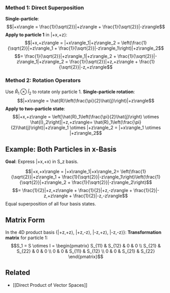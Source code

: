 ### Method 1: Direct Superposition
**Single-particle**:
$$|+x\rangle = \frac{1}{\sqrt{2}}|+z\rangle + \frac{1}{\sqrt{2}}|-z\rangle$$
**Apply to particle 1** in |+x,+z⟩:
$$|+x,+z\rangle = |+x\rangle_1|+z\rangle_2 = \left(\frac{1}{\sqrt{2}}|+z\rangle_1 + \frac{1}{\sqrt{2}}|-z\rangle_1\right)|+z\rangle_2$$
$$= \frac{1}{\sqrt{2}}|+z\rangle_1|+z\rangle_2 + \frac{1}{\sqrt{2}}|-z\rangle_1|+z\rangle_2 = \frac{1}{\sqrt{2}}|+z,+z\rangle + \frac{1}{\sqrt{2}}|-z,+z\rangle$$
### Method 2: Rotation Operators
Use $\hat{R}_1 \otimes \hat{I}_2$ to rotate only particle 1.
**Single-particle rotation**:
$$|+x\rangle = \hat{R}\left(\frac{\pi}{2}\hat{j}\right)|+z\rangle$$
**Apply to two-particle state**:
$$|+x,+z\rangle = \left[\hat{R}_1\left(\frac{\pi}{2}\hat{j}\right) \otimes \hat{I}_2\right]|+z,+z\rangle= \hat{R}_1\left(\frac{\pi}{2}\hat{j}\right)|+z\rangle_1 \otimes |+z\rangle_2 = |+x\rangle_1 \otimes |+z\rangle_2$$
## Example: Both Particles in x-Basis
**Goal**: Express |+x,+x⟩ in S_z basis.

$$|+x,+x\rangle = |+x\rangle_1|+x\rangle_2= \left(\frac{1}{\sqrt{2}}|+z\rangle_1 + \frac{1}{\sqrt{2}}|-z\rangle_1\right)\left(\frac{1}{\sqrt{2}}|+z\rangle_2 + \frac{1}{\sqrt{2}}|-z\rangle_2\right)$$
$$= \frac{1}{2}|+z,+z\rangle + \frac{1}{2}|+z,-z\rangle + \frac{1}{2}|-z,+z\rangle + \frac{1}{2}|-z,-z\rangle$$
Equal superposition of all four basis states.
## Matrix Form
In the 4D product basis {|+z,+z⟩, |+z,-z⟩, |-z,+z⟩, |-z,-z⟩}:
**Transformation matrix** for particle 1:
$$S_1 = S \otimes I = \begin{pmatrix} S_{11} & S_{12} & 0 & 0 \\ S_{21} & S_{22} & 0 & 0 \\ 0 & 0 & S_{11} & S_{12} \\ 0 & 0 & S_{21} & S_{22} \end{pmatrix}$$
## Related
- [[Direct Product of Vector Spaces]]
